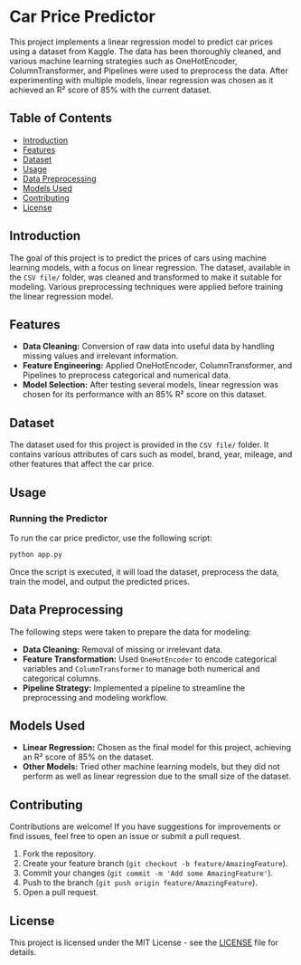 # Car Price Predictor

This project implements a linear regression model to predict car prices using a dataset from Kaggle. The data has been thoroughly cleaned, and various machine learning strategies such as OneHotEncoder, ColumnTransformer, and Pipelines were used to preprocess the data. After experimenting with multiple models, linear regression was chosen as it achieved an R² score of 85% with the current dataset.

## Table of Contents
- [Introduction](#introduction)
- [Features](#features)
- [Dataset](#dataset)
- [Usage](#usage)
- [Data Preprocessing](#data-preprocessing)
- [Models Used](#models-used)
- [Contributing](#contributing)
- [License](#license)

## Introduction
The goal of this project is to predict the prices of cars using machine learning models, with a focus on linear regression. The dataset, available in the `CSV file/` folder, was cleaned and transformed to make it suitable for modeling. Various preprocessing techniques were applied before training the linear regression model.

## Features
- **Data Cleaning:** Conversion of raw data into useful data by handling missing values and irrelevant information.
- **Feature Engineering:** Applied OneHotEncoder, ColumnTransformer, and Pipelines to preprocess categorical and numerical data.
- **Model Selection:** After testing several models, linear regression was chosen for its performance with an 85% R² score on this dataset.

## Dataset
The dataset used for this project is provided in the `CSV file/` folder. It contains various attributes of cars such as model, brand, year, mileage, and other features that affect the car price.

## Usage

### Running the Predictor
To run the car price predictor, use the following script:

```bash
python app.py
```

Once the script is executed, it will load the dataset, preprocess the data, train the model, and output the predicted prices.

## Data Preprocessing
The following steps were taken to prepare the data for modeling:
- **Data Cleaning:** Removal of missing or irrelevant data.
- **Feature Transformation:** Used `OneHotEncoder` to encode categorical variables and `ColumnTransformer` to manage both numerical and categorical columns.
- **Pipeline Strategy:** Implemented a pipeline to streamline the preprocessing and modeling workflow.

## Models Used

- **Linear Regression:** Chosen as the final model for this project, achieving an R² score of 85% on the dataset.
- **Other Models:** Tried other machine learning models, but they did not perform as well as linear regression due to the small size of the dataset.

## Contributing
Contributions are welcome! If you have suggestions for improvements or find issues, feel free to open an issue or submit a pull request.

1. Fork the repository.
2. Create your feature branch (`git checkout -b feature/AmazingFeature`).
3. Commit your changes (`git commit -m 'Add some AmazingFeature'`).
4. Push to the branch (`git push origin feature/AmazingFeature`).
5. Open a pull request.

## License
This project is licensed under the MIT License - see the [LICENSE](LICENSE) file for details.
